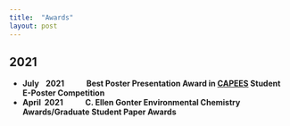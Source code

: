 ```yaml
---
title:  "Awards"
layout: post
---
```

## 2021
   - **July&#160;&#8201;&#160; 2021** &#8195; &#8195; **Best Poster Presentation Award in [CAPEES](http://www.capees.org/bylaws.html) Student E-Poster Competition**
   - **April&#160; 2021** &#8195; &#8195; **C. Ellen Gonter Environmental Chemistry Awards/Graduate Student Paper Awards**
  
              
